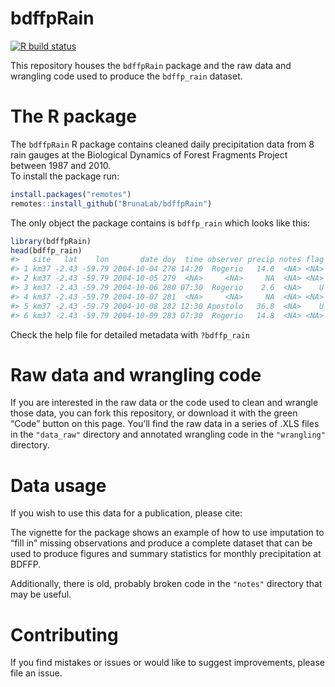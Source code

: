 
<!-- README.md is generated from README.Rmd. Please edit that file -->

# bdffpRain

<!-- badges: start -->

[![R build
status](https://github.com/BrunaLab/BDFFP-precipitation/workflows/R-CMD-check/badge.svg)](https://github.com/BrunaLab/BDFFP-precipitation/actions)

<!-- badges: end -->

This repository houses the `bdffpRain` package and the raw data and
wrangling code used to produce the `bdffp_rain` dataset.

# The R package

The `bdffpRain` R package contains cleaned daily precipitation data from
8 rain gauges at the Biological Dynamics of Forest Fragments Project
between 1987 and 2010.  
To install the package run:

``` r
install.packages("remotes")
remotes::install_github("BrunaLab/bdffpRain")
```

The only object the package contains is `bdffp_rain` which looks like
this:

``` r
library(bdffpRain)
head(bdffp_rain)
#>   site   lat    lon       date doy  time observer precip notes flag
#> 1 km37 -2.43 -59.79 2004-10-04 278 14:20  Rogerio   14.0  <NA> <NA>
#> 2 km37 -2.43 -59.79 2004-10-05 279  <NA>     <NA>     NA  <NA> <NA>
#> 3 km37 -2.43 -59.79 2004-10-06 280 07:30  Rogerio    2.6  <NA>    U
#> 4 km37 -2.43 -59.79 2004-10-07 281  <NA>     <NA>     NA  <NA> <NA>
#> 5 km37 -2.43 -59.79 2004-10-08 282 12:30 Apostolo   36.8  <NA>    U
#> 6 km37 -2.43 -59.79 2004-10-09 283 07:30  Rogerio   14.8  <NA> <NA>
```

Check the help file for detailed metadata with `?bdffp_rain`

# Raw data and wrangling code

If you are interested in the raw data or the code used to clean and
wrangle those data, you can fork this repository, or download it with
the green “Code” button on this page. You’ll find the raw data in a
series of .XLS files in the `"data_raw"` directory and annotated
wrangling code in the `"wrangling"` directory.

# Data usage

If you wish to use this data for a publication, please cite:

<!-- insert zenodo citation -->

The vignette for the package shows an example of how to use imputation
to “fill in” missing observations and produce a complete dataset that
can be used to produce figures and summary statistics for monthly
precipitation at BDFFP.

Additionally, there is old, probably broken code in the `"notes"`
directory that may be useful.

# Contributing

If you find mistakes or issues or would like to suggest improvements,
please file an issue.
